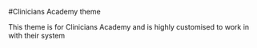 #Clinicians Academy theme

This theme is for Clinicians Academy and is highly customised to work in with their system


